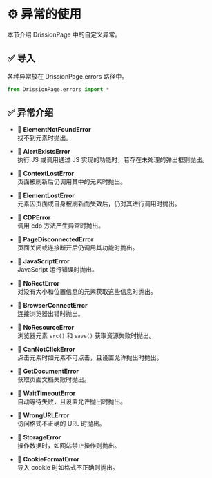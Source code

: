 # ⚙️ 异常的使用

本节介绍 DrissionPage 中的自定义异常。

## ✅️️ 导入

各种异常放在 DrissionPage.errors 路径中。

```python
from DrissionPage.errors import *
```

## ✅️️ 异常介绍

* 📌 **ElementNotFoundError**  
  找不到元素时抛出。

* 📌 **AlertExistsError**  
  执行 JS 或调用通过 JS 实现的功能时，若存在未处理的弹出框则抛出。

* 📌 **ContextLostError**  
  页面被刷新后仍调用其中的元素时抛出。

* 📌 **ElementLostError**  
  元素因页面或自身被刷新而失效后，仍对其进行调用时抛出。

* 📌 **CDPError**  
  调用 cdp 方法产生异常时抛出。

* 📌 **PageDisconnectedError**  
  页面关闭或连接断开后仍调用其功能时抛出。

* 📌 **JavaScriptError**  
  JavaScript 运行错误时抛出。

* 📌 **NoRectError**  
  对没有大小和位置信息的元素获取这些信息时抛出。

* 📌 **BrowserConnectError**  
  连接浏览器出错时抛出。

* 📌 **NoResourceError**  
  浏览器元素 `src()` 和 `save()` 获取资源失败时抛出。

* 📌 **CanNotClickError**  
  点击元素时如元素不可点击，且设置允许抛出时抛出。

* 📌 **GetDocumentError**  
  获取页面文档失败时抛出。

* 📌 **WaitTimeoutError**  
  自动等待失败，且设置允许抛出时抛出。

* 📌 **WrongURLError**  
  访问格式不正确的 URL 时抛出。

* 📌 **StorageError**  
  操作数据时，如网站禁止操作则抛出。

* 📌 **CookieFormatError**  
  导入 cookie 时如格式不正确则抛出。
```